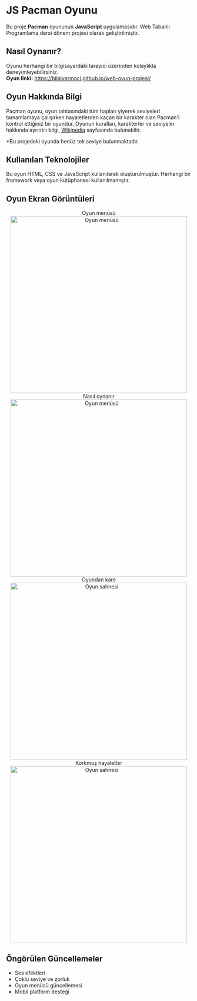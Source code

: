 
# JS Pacman Oyunu 
Bu proje **Pacman** oyununun **JavaScript** uygulamasıdır. Web Tabanlı Programlama dersi dönem projesi olarak geliştirilmiştir.


## Nasıl Oynanır?
Oyunu herhangi bir bilgisayardaki tarayıcı üzerinden kolaylıkla deneyimleyebilirsiniz. <br>
**Oyun linki:** https://bilalyarmaci.github.io/web-oyun-projesi/

## Oyun Hakkında Bilgi
Pacman oyunu, oyun tahtasındaki tüm hapları yiyerek seviyeleri tamamlamaya çalışırken hayaletlerden kaçan bir karakter olan Pacman'i kontrol ettiğiniz bir oyundur. Oyunun kuralları, karakterler ve seviyeler hakkında ayrıntılı bilgi, [Wikipedia](https://en.wikipedia.org/wiki/Pac-Man) sayfasında bulunabilir.

*Bu projedeki oyunda henüz tek seviye bulunmaktadır.

## Kullanılan Teknolojiler
Bu oyun HTML, CSS ve JavaScript kullanılarak oluşturulmuştur. Herhangi bir framework veya oyun kütüphanesi kullanılmamıştır.

## Oyun Ekran Görüntüleri
<div align="center">
<div>Oyun menüsü</div>
<img width="480" alt="Oyun menüsü" src="https://github.com/bilalyarmaci/web-oyun-projesi/assets/92362207/522338c4-71ba-4082-90f1-0cdf5d032e52">
</div>
<div align="center">
<div>Nasıl oynanır</div>
<img width="480" alt="Oyun menüsü" src="https://github.com/bilalyarmaci/web-oyun-projesi/assets/92362207/6ef553e7-b83e-4260-aa04-3379a24f4333">
</div>
<div align="center">Oyundan kare</div>
<div align="center"><img width="480" alt="Oyun sahnesi" src="https://github.com/bilalyarmaci/web-oyun-projesi/assets/92362207/29a30b91-c207-4f6b-837c-429c44e82d2a"></div>
<div align="center">Korkmuş hayaletler</div>
<div align="center"><img width="480" alt="Oyun sahnesi" src="https://github.com/bilalyarmaci/web-oyun-projesi/assets/92362207/7fb8dccd-3a68-47e1-91d1-45516399d3a6"></div>

## Öngörülen Güncellemeler
* Ses efektleri
* Çoklu seviye ve zorluk 
* Oyun menüsü güncellemesi
* Mobil platform desteği

